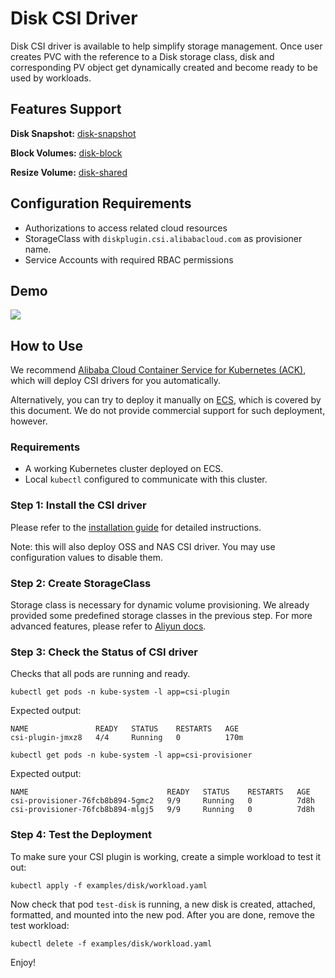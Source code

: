 # Disk CSI Driver

Disk CSI driver is available to help simplify storage management.
Once user creates PVC with the reference to a Disk storage class, disk and
corresponding PV object get dynamically created and become ready to be used by
workloads.

## Features Support

**Disk Snapshot:** [disk-snapshot](./disk-snapshot-restore.md)

**Block Volumes:** [disk-block](./disk-block.md)

**Resize Volume:** [disk-shared](./disk-resizer.md)

## Configuration Requirements

* Authorizations to access related cloud resources
* StorageClass with `diskplugin.csi.alibabacloud.com` as provisioner name.
* Service Accounts with required RBAC permissions

## Demo

[![](demo.png)](http://cloud.video.taobao.com/play/u/1962692024/p/1/e/6/t/1/50224108448.mp4)


## How to Use

We recommend [Alibaba Cloud Container Service for Kubernetes (ACK)](https://www.alibabacloud.com/product/kubernetes), which will deploy CSI drivers for you automatically.

Alternatively, you can try to deploy it manually on [ECS](https://www.alibabacloud.com/product/ecs), which is covered by this document. We do not provide commercial support for such deployment, however.

### Requirements

* A working Kubernetes cluster deployed on ECS.
* Local `kubectl` configured to communicate with this cluster.

### Step 1: Install the CSI driver

Please refer to the [installation guide](./install.md) for detailed instructions.

Note: this will also deploy OSS and NAS CSI driver. You may use configuration values to disable them.

### Step 2: Create StorageClass
Storage class is necessary for dynamic volume provisioning.
We already provided some predefined storage classes in the previous step. For more advanced features, please refer to [Aliyun docs](https://help.aliyun.com/zh/ack/ack-managed-and-ack-dedicated/user-guide/use-dynamically-provisioned-disk-volumes?#6d16e8a415nie).

### Step 3: Check the Status of CSI driver

Checks that all pods are running and ready.
```shell
kubectl get pods -n kube-system -l app=csi-plugin
```
Expected output:
```
NAME               READY   STATUS    RESTARTS   AGE
csi-plugin-jmxz8   4/4     Running   0          170m
```
```shell
kubectl get pods -n kube-system -l app=csi-provisioner
```
Expected output:
```
NAME                               READY   STATUS    RESTARTS   AGE
csi-provisioner-76fcb8b894-5gmc2   9/9     Running   0          7d8h
csi-provisioner-76fcb8b894-mlgj5   9/9     Running   0          7d8h
```

### Step 4: Test the Deployment

To make sure your CSI plugin is working, create a simple workload to test it out:
```shell
kubectl apply -f examples/disk/workload.yaml
```

Now check that pod `test-disk` is running, a new disk is created, attached, formatted, and mounted into the new pod.
After you are done, remove the test workload:
```shell
kubectl delete -f examples/disk/workload.yaml
```

Enjoy!
